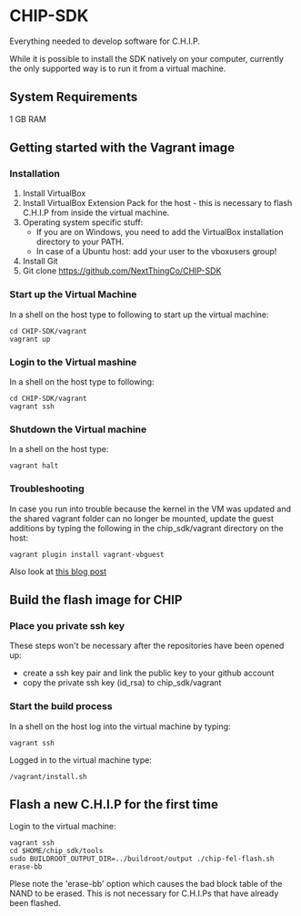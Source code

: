 # CHIP-SDK
Everything needed to develop software for C.H.I.P.

While it is possible to install the SDK natively on your computer, currently the only supported way is to run it from a virtual machine.

## System Requirements
1 GB RAM

## Getting started with the Vagrant image

### Installation

1. Install VirtualBox
2. Install VirtualBox Extension Pack for the host - this is necessary to flash C.H.I.P from inside the virtual machine.
3. Operating system specific stuff:
   - If you are on Windows, you need to add the VirtualBox installation directory to your PATH.
   - In case of a Ubuntu host: add your user to the vboxusers group!
4. Install Git
4. Git clone https://github.com/NextThingCo/CHIP-SDK


### Start up the Virtual Machine

In a shell on the host type to following to start up the virtual machine:

    cd CHIP-SDK/vagrant
    vagrant up


### Login to the Virtual mashine

In a shell on the host type to following:

    cd CHIP-SDK/vagrant
    vagrant ssh

### Shutdown the Virtual machine
In a shell on the host type:

    vagrant halt

### Troubleshooting
In case you run into trouble because the kernel in the VM was updated and the shared vagrant folder can no longer be mounted, update the guest additions by typing the following in the chip_sdk/vagrant directory on the host:

    vagrant plugin install vagrant-vbguest

Also look at [this blog post](http://kvz.io/blog/2013/01/16/vagrant-tip-keep-virtualbox-guest-additions-in-sync/)


## Build the flash image for CHIP

### Place you private ssh key
These steps won't be necessary after the repositories have been opened up:
 - create a ssh key pair and link the public key to your github account
 - copy the private ssh key (id_rsa) to chip_sdk/vagrant

### Start the build process
In a shell on the host log into the virtual machine by typing:

    vagrant ssh

Logged in to the virtual machine type:

    /vagrant/install.sh


## Flash a new C.H.I.P for the first time

Login to the virtual machine:

    vagrant ssh
    cd $HOME/chip_sdk/tools
    sudo BUILDROOT_OUTPUT_DIR=../buildroot/output ./chip-fel-flash.sh erase-bb     

Plese note the 'erase-bb' option which causes the bad block table of the NAND to be erased. This is not necessary for C.H.I.Ps that have already been flashed.



